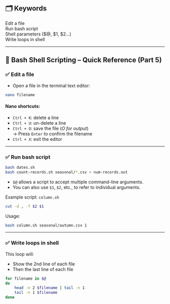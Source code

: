 ## 🗂️ Keywords  
Edit a file  
Run bash script  
Shell parameters ($@, $1, $2...)  
Write loops in shell

---

## 🐧 Bash Shell Scripting – Quick Reference (Part 5)

### ✅ Edit a file
- Open a file in the terminal text editor:
```bash
nano filename
```

#### Nano shortcuts:
- `Ctrl + K`: delete a line  
- `Ctrl + U`: un-delete a line  
- `Ctrl + O`: save the file (_O for output_)  
  → Press `Enter` to confirm the filename  
- `Ctrl + X`: exit the editor

---

### ✅ Run bash script
```bash
bash dates.sh
bash count-records.sh seasonal/*.csv > num-records.out
```

- `$@` allows a script to accept multiple command-line arguments.
- You can also use `$1`, `$2`, etc., to refer to individual arguments.

Example script: `column.sh`
```bash
cut -d , -f $2 $1
```

Usage:
```bash
bash column.sh seasonal/autumn.csv 1
```

---

### ✅ Write loops in shell

This loop will:
- Show the 2nd line of each file
- Then the last line of each file

```bash
for filename in $@
do
    head -n 2 $filename | tail -n 1
    tail -n 1 $filename
done
```
